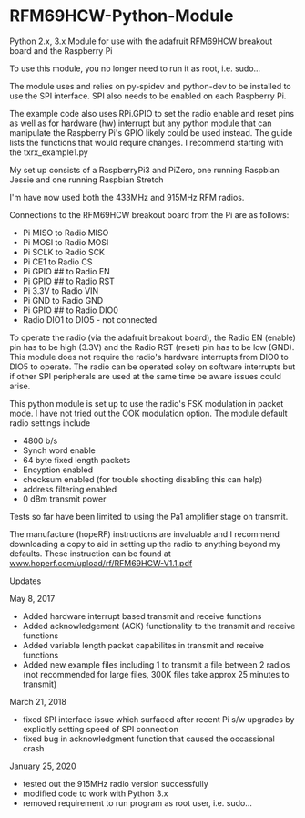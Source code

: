 # RFM69HCW-Python-Module
Python 2.x, 3.x Module for use with the adafruit RFM69HCW breakout board
and the Raspberry Pi

To use this module, you no longer need to run it as root, i.e. sudo...

The module uses and relies on py-spidev and python-dev to be installed 
to use the SPI interface. SPI also needs to be enabled on each Raspberry Pi.

The example code also uses RPi.GPIO to set the radio enable and reset 
pins as well as for hardware (hw) interrupt but any python module that can 
manipulate the Raspberry Pi's GPIO likely could be used instead. The guide lists
the functions that would require changes.  I recommend starting with the txrx_example1.py

My set up consists of a RaspberryPi3 and PiZero, one running Raspbian Jessie and one
running Raspbian Stretch

I'm have now used both the 433MHz and 915MHz RFM radios.

Connections to the RFM69HCW breakout board from the Pi are as follows:

- Pi MISO to Radio MISO
- Pi MOSI to Radio MOSI
- Pi SCLK to Radio SCK
- Pi CE1 to Radio CS
- Pi GPIO ## to Radio EN
- Pi GPIO ## to Radio RST
- Pi 3.3V to Radio VIN
- Pi GND to Radio GND 
- Pi GPIO ## to Radio DIO0 
- Radio DIO1 to DIO5 - not connected

To operate the radio (via the adafruit breakout board), the Radio EN (enable) pin
has to be high (3.3V) and the Radio RST (reset) pin has to be low (GND). This module
does not require the radio's hardware interrupts from DIO0 to DIO5 to operate. The
radio can be operated soley on software interrupts but if other SPI peripherals are 
used at the same time be aware issues could arise.

This python module is set up to use the radio's FSK modulation in packet mode.
I have not tried out the OOK modulation option. The module default radio settings include
- 4800 b/s
- Synch word enable
- 64 byte fixed length packets
- Encyption enabled
- checksum enabled (for trouble shooting disabling this can help)
- address filtering enabled
- 0 dBm transmit power

Tests so far have been limited to using the Pa1 amplifier stage on transmit.

The manufacture (hopeRF) instructions are invaluable and I recommend downloading a copy
to aid in setting up the radio to anything beyond my defaults. These instruction
can be found at www.hoperf.com/upload/rf/RFM69HCW-V1.1.pdf  

Updates

May 8, 2017 
- Added hardware interrupt based transmit and receive functions
- Added acknowledgement (ACK) functionality to the transmit and 
  receive functions
- Added variable length packet capabilites in transmit and receive
  functions
- Added new example files including 1 to transmit a file between
  2 radios (not recommended for large files, 300K files take approx
  25 minutes to transmit)

March 21, 2018
- fixed SPI interface issue which surfaced after recent Pi s/w upgrades by explicitly 
  setting speed of SPI connection
- fixed bug in acknowledgment function that caused the occassional crash

January 25, 2020
- tested out the 915MHz radio version successfully
- modified code to work with Python 3.x
- removed requirement to run program as root user, i.e. sudo...
